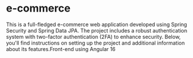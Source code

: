 # e-commerce
This is a full-fledged e-commerce web application developed using Spring Security and Spring Data JPA. The project includes a robust authentication system with two-factor authentication (2FA) to enhance security. Below, you'll find instructions on setting up the project and additional information about its features.Front-end using Angular 16
